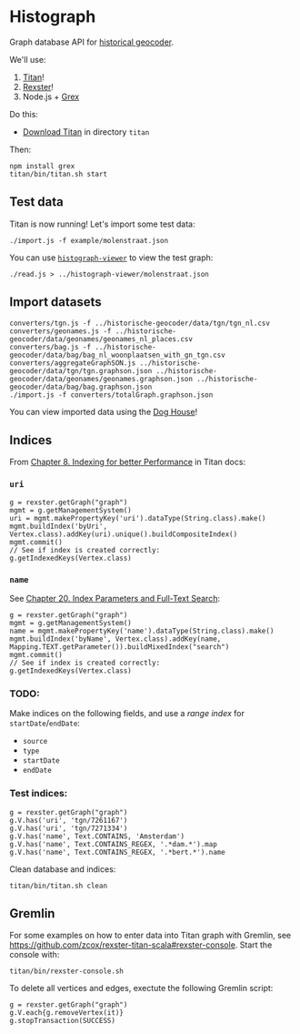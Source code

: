 # Histograph

Graph database API for [historical geocoder](https://github.com/erfgoed-en-locatie/historische-geocoder/).

We'll use:

1. [Titan](http://thinkaurelius.github.io/titan/)!
2. [Rexster](https://github.com/thinkaurelius/titan/wiki/Rexster-Graph-Server)!
3. Node.js + [Grex](https://github.com/jbmusso/grex)

Do this:

- [Download Titan](https://github.com/thinkaurelius/titan/wiki/Downloads) in directory `titan`

Then:

    npm install grex
    titan/bin/titan.sh start

## Test data

Titan is now running! Let's import some test data:

    ./import.js -f example/molenstraat.json

You can use [`histograph-viewer`](https://github.com/erfgoed-en-locatie/histograph-viewer/) to view the test graph:

    ./read.js > ../histograph-viewer/molenstraat.json

## Import datasets

    converters/tgn.js -f ../historische-geocoder/data/tgn/tgn_nl.csv
    converters/geonames.js -f ../historische-geocoder/data/geonames/geonames_nl_places.csv
    converters/bag.js -f ../historische-geocoder/data/bag/bag_nl_woonplaatsen_with_gn_tgn.csv
    converters/aggregateGraphSON.js ../historische-geocoder/data/tgn/tgn.graphson.json ../historische-geocoder/data/geonames/geonames.graphson.json ../historische-geocoder/data/bag/bag.graphson.json
    ./import.js -f converters/totalGraph.graphson.json
    
You can view imported data using the [Dog House](http://localhost:8182/doghouse/main/graph/graph)!

## Indices

From [Chapter 8. Indexing for better Performance](http://s3.thinkaurelius.com/docs/titan/current/indexes.html) in Titan docs:

### `uri`

    g = rexster.getGraph("graph")
    mgmt = g.getManagementSystem()
    uri = mgmt.makePropertyKey('uri').dataType(String.class).make()
    mgmt.buildIndex('byUri', Vertex.class).addKey(uri).unique().buildCompositeIndex()
    mgmt.commit()
    // See if index is created correctly:
    g.getIndexedKeys(Vertex.class)

### `name`

See [Chapter 20. Index Parameters and Full-Text Search](http://s3.thinkaurelius.com/docs/titan/current/index-parameters.html#_string_search):

    g = rexster.getGraph("graph")
    mgmt = g.getManagementSystem()
    name = mgmt.makePropertyKey('name').dataType(String.class).make()
    mgmt.buildIndex('byName', Vertex.class).addKey(name, Mapping.TEXT.getParameter()).buildMixedIndex("search")
    mgmt.commit()
    // See if index is created correctly:
    g.getIndexedKeys(Vertex.class)

### TODO:

Make indices on the following fields, and use a _range index_ for `startDate`/`endDate`:

- `source`
- `type`
- `startDate`
- `endDate`

### Test indices:

    g = rexster.getGraph("graph")
    g.V.has('uri', 'tgn/7261167')
    g.V.has('uri', 'tgn/7271334')
    g.V.has('name', Text.CONTAINS, 'Amsterdam')
    g.V.has('name', Text.CONTAINS_REGEX, '.*dam.*').map
    g.V.has('name', Text.CONTAINS_REGEX, '.*bert.*').name

Clean database and indices:

    titan/bin/titan.sh clean

## Gremlin

For some examples on how to enter data into Titan graph with Gremlin, see https://github.com/zcox/rexster-titan-scala#rexster-console. Start the console with:

    titan/bin/rexster-console.sh

To delete all vertices and edges, exectute the following Gremlin script:

    g = rexster.getGraph("graph")
    g.V.each{g.removeVertex(it)}
    g.stopTransaction(SUCCESS)

